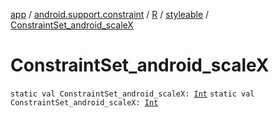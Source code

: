 [app](../../../index.md) / [android.support.constraint](../../index.md) / [R](../index.md) / [styleable](index.md) / [ConstraintSet_android_scaleX](.)

# ConstraintSet_android_scaleX

`static val ConstraintSet_android_scaleX: `[`Int`](https://kotlinlang.org/api/latest/jvm/stdlib/kotlin/-int/index.html)
`static val ConstraintSet_android_scaleX: `[`Int`](https://kotlinlang.org/api/latest/jvm/stdlib/kotlin/-int/index.html)